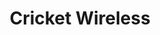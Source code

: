 ---
title: "Cricket Wireless"
url: /allentown/cricket-wireless-north-7th-street/
shop: mobile phone
---